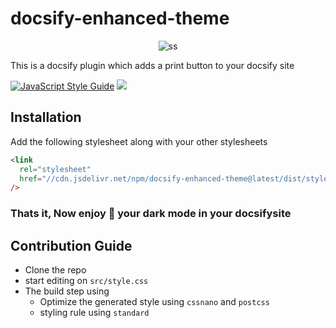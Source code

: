 # docsify-enhanced-theme

<p align="center">

<img alt="ss" src="https://imgur.com/1wxmVgJ.png"  />
<br/>

</p>

This is a docsify plugin which adds a print button to your docsify site

[![JavaScript Style Guide](https://cdn.rawgit.com/standard/standard/master/badge.svg)](https://github.com/standard/standard)
[![](https://data.jsdelivr.com/v1/package/npm/docsify-enhanced-theme/badge)](https://www.jsdelivr.com/package/npm/docsify-enhanced-theme)

## Installation

Add the following stylesheet along with your other stylesheets

```html
<link
  rel="stylesheet"
  href="//cdn.jsdelivr.net/npm/docsify-enhanced-theme@latest/dist/style.css"
/>
```

### Thats it, Now enjoy :tada: your dark mode in your docsifysite

## Contribution Guide

- Clone the repo
- start editing on `src/style.css`
- The build step using
  - Optimize the generated style using `cssnano` and `postcss`
  - styling rule using `standard`
